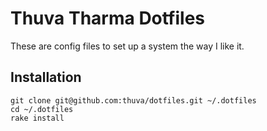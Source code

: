 # Thuva Tharma Dotfiles

These are config files to set up a system the way I like it.

## Installation

    git clone git@github.com:thuva/dotfiles.git ~/.dotfiles
    cd ~/.dotfiles
    rake install
